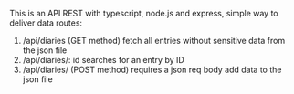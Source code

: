 This is an API REST with typescript, node.js and express, simple way to deliver data
routes:
1. /api/diaries (GET method)
   fetch all entries without sensitive data from the json file
2. /api/diaries/: id
   searches for an entry by ID
2. /api/diaries/ (POST method)
   requires a json req body add data to the json file
